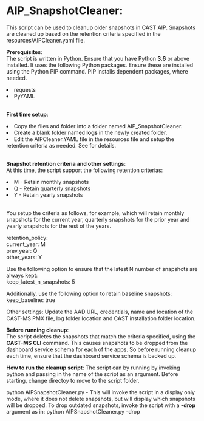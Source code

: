 # AIP_SnapshotCleaner:<br>

This script can be used to cleanup older snapshots in CAST AIP. Snapshots are cleaned up based on  the retention criteria specified in 
the resources/AIPCleaner.yaml file.

<strong>Prerequisites</strong>:<br>
The script is written in Python. Ensure that you have Python <b>3.6</b> or above installed. 
It uses the following Python packages. Ensure these are installed using the Python PIP command. PIP installs dependent packages, where needed.

<li>requests</li>
<li>PyYAML</li><br>

<strong>First time setup</strong>:<br>
<li>Copy the files and folder into a folder named AIP_SnapshotCleaner.</li> 
<li>Create a blank folder named <B>logs</B> in the newly created folder.</li>
<li>Edit the AIPCleaner.YAML file in the resources file and setup the retention criteria as needed. See for details.</li><br>

<strong>Snapshot retention criteria and other settings</strong>:<br>
At this time, the script support the following retention criterias:
<li>M - Retain monthly snapshots</li>
<li>Q - Retain quarterly snapshots</li>
<li>Y - Retain yearly snapshots</li><br>

You setup the criteria as follows, for example, which will retain monthly snapshots for the current year, quarterly snapshots for the prior year and yearly snapshots for the rest of the years.
<p>

retention_policy:<br>
  current_year: M<br>
  prev_year: Q<br>
  other_years: Y<br>
<p>
Use the following option to ensure that the latest N number of snapshots are always kept:<br>
  keep_latest_n_snapshots: 5
  
Additionally, use the following option to retain baseline snapshots:<br>
  keep_baseline: true
  
Other settings:
Update the AAD URL, credentials, name and location of the CAST-MS PMX file, log folder location and CAST installation folder location. 

<strong>Before running cleanup</strong>:<br>
The script deletes the snapshots that match the criteria specified, using the <b>CAST-MS CLI</b> command. This causes snapshots to be dropped from the dashboard service schema for each of the apps. So before running cleanup each time, ensure that the dashboard service schema is backed up. 

<strong>How to run the cleanup script</strong>:
The script can by running by invoking python and passing in the name of the script as an argument. Before starting, change directoy to move to the script folder. 

python AIPSnapshotCleaner.py - This will invoke the script in a display only mode, where it does not delete snapshots, but will display which snapshots will be dropped. To drop outdated snapshots, invoke the script with a <b>-drop</B> argument as in: python AIPSnapshotCleaner.py -drop


